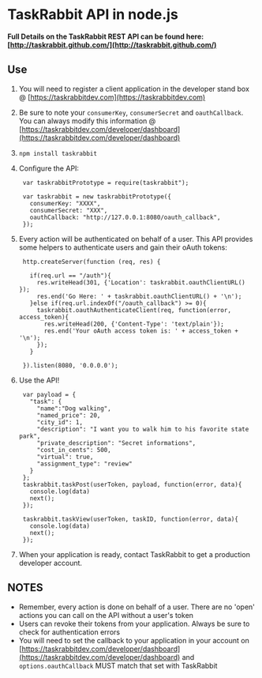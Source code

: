 # TaskRabbit API in node.js

**Full Details on the TaskRabbit REST API can be found here: [http://taskrabbit.github.com/](http://taskrabbit.github.com/)**

## Use

1. You will need to register a client application in the developer stand box @ [https://taskrabbitdev.com](https://taskrabbitdev.com)
2. Be sure to note your `consumerKey`, `consumerSecret` and `oauthCallback`.  You can always modify this information @ [https://taskrabbitdev.com/developer/dashboard](https://taskrabbitdev.com/developer/dashboard)
3. `npm install taskrabbit`
4. Configure the API: 

		var taskrabbitPrototype = require(taskrabbit");
		
		var taskrabbit = new taskrabbitPrototype({
		  consumerKey: "XXXX",
		  consumerSecret: "XXX",
		  oauthCallback: "http://127.0.0.1:8080/oauth_callback",
		});
		
5. Every action will be authenticated on behalf of a user.  This API provides some helpers to authenticate users and gain their oAuth tokens:

		http.createServer(function (req, res) {
		
		  if(req.url == "/auth"){
			res.writeHead(301, {'Location': taskrabbit.oauthClientURL() });
		    res.end('Go Here: ' + taskrabbit.oauthClientURL() + '\n');
		  }else if(req.url.indexOf("/oauth_callback") >= 0){
		    taskrabbit.oauthAuthenticateClient(req, function(error, access_token){
		      res.writeHead(200, {'Content-Type': 'text/plain'});
		      res.end('Your oAuth access token is: ' + access_token + '\n');
		    });
		  }
		  
		}).listen(8080, '0.0.0.0');

6. Use the API!

		var payload = {
		  "task": {
		    "name":"Dog walking",
		    "named_price": 20, 
		    "city_id": 1,
		    "description": "I want you to walk him to his favorite state park",
		    "private_description": "Secret informations",
		    "cost_in_cents": 500,
		    "virtual": true,
		    "assignment_type": "review"
		  }
		};
		taskrabbit.taskPost(userToken, payload, function(error, data){
		  console.log(data)
		  next();
		});
		
		taskrabbit.taskView(userToken, taskID, function(error, data){
		  console.log(data)
		  next();
		});

7. When your application is ready, contact TaskRabbit to get a production developer account.

## NOTES

- Remember, every action is done on behalf of a user.  There are no 'open' actions you can call on the API without a user's token
- Users can revoke their tokens from your application.  Always be sure to check for authentication errors
- You will need to set the callback to your application in your account on [https://taskrabbitdev.com/developer/dashboard](https://taskrabbitdev.com/developer/dashboard) and `options.oauthCallback` MUST match that set with TaskRabbit